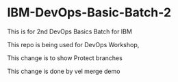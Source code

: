 # IBM-DevOps-Basic-Batch-2
This is for 2nd DevOps Basics Batch for IBM

This repo is being used for DevOps Workshop, 

This change is to show Protect branches

This change is done by vel
merge demo
